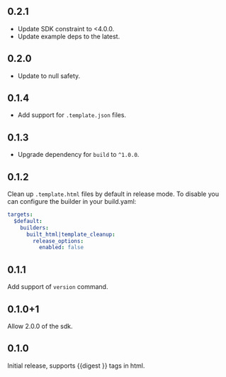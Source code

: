 ## 0.2.1

- Update SDK constraint to <4.0.0.
- Update example deps to the latest.

## 0.2.0

- Update to null safety.

## 0.1.4

- Add support for `.template.json` files.

## 0.1.3

- Upgrade dependency for `build` to `^1.0.0`.

## 0.1.2

Clean up `.template.html` files by default in release mode. To disable you can
configure the builder in your build.yaml:

```yaml
targets:
  $default:
    builders:
      built_html|template_cleanup:
        release_options:
          enabled: false
```

## 0.1.1

Add support of `version` command.

## 0.1.0+1

Allow 2.0.0 of the sdk.

## 0.1.0

Initial release, supports {{digest <uri>}} tags in html.
